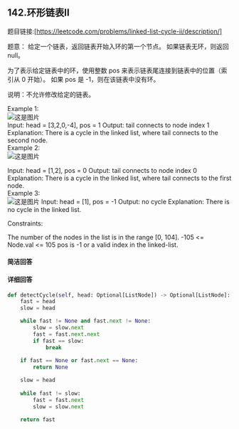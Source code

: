## 142.环形链表II

题目链接:[https://leetcode.com/problems/linked-list-cycle-ii/description/]

题意： 给定一个链表，返回链表开始入环的第一个节点。 如果链表无环，则返回 null。

为了表示给定链表中的环，使用整数 pos 来表示链表尾连接到链表中的位置（索引从 0 开始）。 如果 pos 是 -1，则在该链表中没有环。

说明：不允许修改给定的链表。

Example 1:\
![这是图片](https://assets.leetcode.com/uploads/2018/12/07/circularlinkedlist.png)
\
Input: head = [3,2,0,-4], pos = 1
Output: tail connects to node index 1
Explanation: There is a cycle in the linked list, where tail connects to the second node.\
Example 2:\
![这是图片](https://assets.leetcode.com/uploads/2018/12/07/circularlinkedlist_test2.png)

Input: head = [1,2], pos = 0
Output: tail connects to node index 0
Explanation: There is a cycle in the linked list, where tail connects to the first node.\
Example 3:\
![这是图片](https://assets.leetcode.com/uploads/2018/12/07/circularlinkedlist_test3.png) 
Input: head = [1], pos = -1
Output: no cycle
Explanation: There is no cycle in the linked list.


Constraints:

The number of the nodes in the list is in the range [0, 104].
-105 <= Node.val <= 105
pos is -1 or a valid index in the linked-list.

#### 简洁回答

#### 详细回答


```python
def detectCycle(self, head: Optional[ListNode]) -> Optional[ListNode]:
    fast = head
    slow = head

    while fast != None and fast.next != None:
        slow = slow.next
        fast = fast.next.next
        if fast == slow:
            break
    
    if fast == None or fast.next == None:
        return None

    slow = head
    
    while fast != slow:
        fast = fast.next
        slow = slow.next
    
    return fast
```
